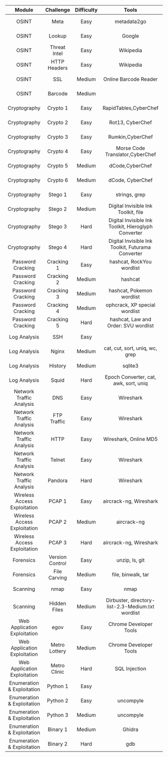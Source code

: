 | Module | Challenge | Difficulty | Tools | Guide |
|:---:|:---:|:---:|:---:|:---:|
| OSINT | Meta | Easy | metadata2go | NCL Guide |
| OSINT | Lookup | Easy | Google | NCL Guide |
| OSINT | Threat Intel | Easy | Wikipedia | NCL Guide |
| OSINT | HTTP Headers | Easy | Wikipedia | NCL Guide |
| OSINT | SSL | Medium | Online Barcode Reader | NCL Guide |
| OSINT | Barcode | Medium |  | NCL Guide |
| Cryptography | Crypto 1 | Easy | RapidTables,CyberChef | NCL Guide |
| Cryptography | Crypto 2 | Easy | Rot13, CyberChef | NCL Guide |
| Cryptography | Crypto 3 | Easy | Rumkin,CyberChef | NCL Guide |
| Cryptography | Crypto 4 | Easy | Morse Code Translator,CyberChef | NCL Guide |
| Cryptography | Crypto 5 | Medium | dCode,CyberChef | NCL Guide |
| Cryptography | Crypto 6 | Medium | dCode, CyberChef | NCL Guide |
| Cryptography | Stego 1 | Easy | strings, grep | NCL Guide |
| Cryptography | Stego 2 | Medium | Digital Invisible Ink Toolkit, file | NCL Guide |
| Cryptography | Stego 3 | Hard | Digital Invisible Ink Toolkit, Hieroglyph Converter | NCL Guide |
| Cryptography | Stego 4 | Hard | Digital Invisible Ink Toolkit, Futurama Converter | NCL Guide |
| Password Cracking | Cracking 1 | Easy | hashcat, RockYou wordlist | NCL Guide |
| Password Cracking | Cracking 2 | Medium | hashcat | NCL Guide |
| Password Cracking | Cracking 3 | Medium | hashcat, Pokemon wordlist | NCL Guide |
| Password Cracking | Cracking 4 | Medium | ophcrack, XP special wordlist | NCL Guide |
| Password Cracking | Cracking 5 | Hard | hashcat, Law and Order: SVU wordlist | NCL Guide |
| Log Analysis | SSH | Easy |  | NCL Guide |
| Log Analysis | Nginx | Medium | cat, cut, sort, uniq, wc, grep | NCL Guide |
| Log Analysis | History | Medium | sqlite3 | NCL Guide |
| Log Analysis | Squid | Hard | Epoch Converter, cat, awk, sort, uniq | NCL Guide |
| Network Traffic Analysis | DNS | Easy | Wireshark | NCL Guide |
| Network Traffic Analysis | FTP Traffic | Easy | Wireshark | NCL Guide |
| Network Traffic Analysis | HTTP | Easy | Wireshark, Online MD5 | NCL Guide |
| Network Traffic Analysis | Telnet | Easy | Wireshark | NCL Guide |
| Network Traffic Analysis | Pandora | Hard | Wireshark | NCL Guide |
| Wireless Access Exploitation | PCAP 1 | Easy | aircrack-ng, Wireshark | NCL Guide |
| Wireless Access Exploitation | PCAP 2 | Medium | aircrack-ng | NCL Guide |
| Wireless Access Exploitation | PCAP 3 | Hard | aircrack-ng, Wireshark | NCL Guide |
| Forensics | Version Control | Easy | unzip, ls, git | NCL Guide |
| Forensics | File Carving | Medium | file, binwalk, tar | NCL Guide |
| Scanning | nmap | Easy | nmap | NCL Guide |
| Scanning | Hidden Files | Medium | Dirbuster, directory-list-2.3-Medium.txt wordlist | NCL Guide |
| Web Application Exploitation | egov | Easy | Chrome Developer Tools | NCL Guide |
| Web Application Exploitation | Metro Lottery | Medium | Chrome Developer Tools | NCL Guide |
| Web Application Exploitation | Metro Clinic | Hard | SQL Injection | NCL Guide |
| Enumeration & Exploitation | Python 1 | Easy |  | NCL Guide |
| Enumeration & Exploitation | Python 2 | Easy | uncompyle | NCL Guide |
| Enumeration & Exploitation | Python 3 | Medium | uncompyle | NCL Guide |
| Enumeration & Exploitation | Binary 1 | Medium | Ghidra | NCL Guide |
| Enumeration & Exploitation | Binary 2 | Hard | gdb | NCL Guide |
